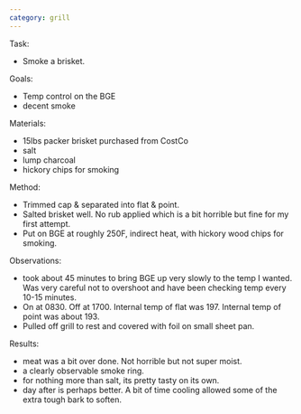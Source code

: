 ```yaml
---
category: grill
---
```


Task:
- Smoke a brisket.

Goals:
- Temp control on the BGE
- decent smoke

Materials:
- 15lbs packer brisket purchased from CostCo
- salt
- lump charcoal
- hickory chips for smoking

Method:
- Trimmed cap & separated into flat & point.
- Salted brisket well.  No rub applied which is a bit horrible but fine for my first attempt. 
- Put on BGE at roughly 250F, indirect heat, with hickory wood chips for smoking.  

Observations:
- took about 45 minutes to bring BGE up very slowly to the temp I wanted.  Was very careful not to
overshoot and have been checking temp every 10-15 minutes.
- On at 0830.  Off at 1700.  Internal temp of flat was 197.  Internal temp of point was about 193.
- Pulled off grill to rest and covered with foil on small sheet pan.

Results:
- meat was a bit over done.  Not horrible but not super moist.
- a clearly observable smoke ring.
- for nothing more than salt, its pretty tasty on its own.
- day after is perhaps better.  A bit of time cooling allowed some of the extra tough bark to
soften.
